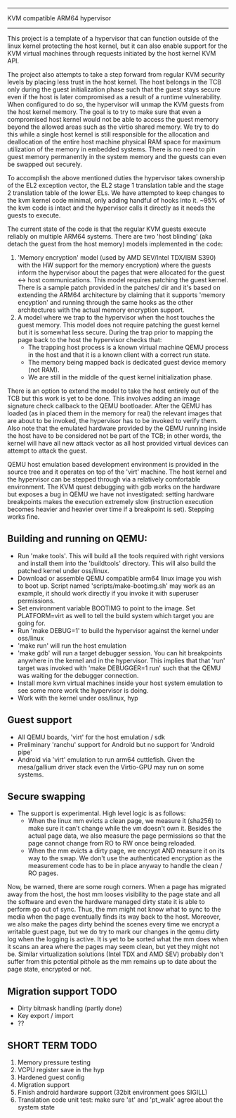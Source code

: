 ******************************************************************************
KVM compatible ARM64 hypervisor
******************************************************************************

This project is a template of a hypervisor that can function outside of the
linux kernel protecting the host kernel, but it can also enable support for
the KVM virtual machines through requests initiated by the host kernel KVM
API.

The project also attempts to take a step forward from regular KVM security
levels by placing less trust in the host kernel. The host belongs in the TCB
only during the guest initialization phase such that the guest stays secure
even if the host is later compromised as a result of a runtime vulnerability.
When configured to do so, the hypervisor will unmap the KVM guests from the
host kernel memory. The goal is to try to make sure that even a compromised
host kernel would not be able to access the guest memory beyond the allowed
areas such as the virtio shared memory. We try to do this while a single
host kernel is still responsible for the allocation and deallocation of the
entire host machine physical RAM space for maximum utilization of the memory
in embedded systems. There is no need to pin guest memory permanently in the
system memory and the guests can even be swapped out securely.

To accomplish the above mentioned duties the hypervisor takes ownership of
the EL2 exception vector, the EL2 stage 1 translation table and the stage 2
translation table of the lower ELs. We have attempted to keep changes to the
kvm kernel code minimal, only adding handful of hooks into it. ~95% of the
kvm code is intact and the hypervisor calls it directly as it needs the
guests to execute.

The current state of the code is that the regular KVM guests execute reliably
on multiple ARM64 systems. There are two 'host blinding' (aka detach the
guest from the host memory) models implemented in the code:
1) 'Memory encryption' model (used by AMD SEV/Intel TDX/IBM S390) with the HW
   support for the memory encryption) where the guests inform the hypervisor
   about the pages that were allocated for the guest <-> host communications.
   This model requires patching the guest kernel. There is a sample patch
   provided in the patches/ dir and it's based on extending the ARM64
   architecture by claiming that it supports 'memory encyption' and running
   through the same hooks as the other architectures with the actual memory
   encryption support.
2) A model where we trap to the hypervisor when the host touches the guest
   memory. This model does not require patching the guest kernel but it is
   somewhat less secure. During the trap prior to mapping the page back to
   the host the hypervisor checks that:
   - The trapping host process is a known virtual machine QEMU process in
     the host and that it is a known client with a correct run state.
   - The memory being mapped back is dedicated guest device memory (not RAM).
   - We are still in the middle of the quest kernel initialization phase.

There is an option to extend the model to take the host entirely out of the
TCB but this work is yet to be done. This involves adding an image signature
check callback to the QEMU bootloader. After the QEMU has loaded (as in
placed them in the memory for real) the relevant images that are about to be
invoked, the hypervisor has to be invoked to verify them. Also note that the
emulated hardware provided by the QEMU running inside the host have to be
considered not be part of the TCB; in other words, the kernel will have all
new attack vector as all host provided virtual devices can attempt to attack
the guest.

QEMU host emulation based development environment is provided in the source
tree and it operates on top of the 'virt' machine. The host kernel and the
hypervisor can be stepped through via a relatively comfortable environment.
The KVM quest debugging with gdb works on the hardware but exposes a bug in
QEMU we have not investigated: setting hardware breakpoints makes the
execution extremely slow (instruction execution becomes heavier and heavier
over time if a breakpoint is set). Stepping works fine.


Building and running on QEMU:
-----------------------------
- Run 'make tools'. This will build all the tools required with right versions
  and install them into the 'buildtools' directory. This will also build the
  patched kernel under oss/linux.
- Download or assemble QEMU compatible arm64 linux image you wish to boot up.
  Script named 'scripts/make-bootimg.sh' may work as an example, it should work
  directly if you invoke it with superuser permissions.
- Set environment variable BOOTIMG to point to the image. Set PLATFORM=virt
  as well to tell the build system which target you are going for.
- Run 'make DEBUG=1' to build the hypervisor against the kernel under oss/linux
- 'make run' will run the host emulation
- 'make gdb' will run a target debugger session. You can hit breakpoints
  anywhere in the kernel and in the hypervisor. This implies that that 'run'
  target was invoked with 'make DEBUGGER=1 run' such that the QEMU was waiting
  for the debugger connection.
- Install more kvm virtual machines inside your host system emulation to see
  some more work the hypervisor is doing.
- Work with the kernel under oss/linux, hyp


Guest support
------------------
- All QEMU boards, 'virt' for the host emulation / sdk
- Preliminary 'ranchu' support for Android but no support for 'Android pipe'
- Android via 'virt' emulation to run arm64 cuttlefish. Given the mesa/gallium
  driver stack even the Virtio-GPU may run on some systems.


Secure swapping
-----------------
- The support is experimental. High level logic is as follows:
  - When the linux mm evicts a clean page, we measure it (sha256) to make sure
    it can't change while the vm doesn't own it. Besides the actual page data,
    we also measure the page permissions so that the page cannot change from RO
    to RW once being reloaded.
  - When the mm evicts a dirty page, we encrypt AND measure it on its way to the
    swap. We don't use the authenticated encryption as the measurement code has
    to be in place anyway to handle the clean / RO pages.

Now, be warned, there are some rough corners. When a page has migrated away
from the host, the host mm looses visibility to the page state and all the
software and even the hardware managed dirty state it is able to perform go out
of sync. Thus, the mm might not know what to sync to the media when the page
eventually finds its way back to the host. Moreover, we also make the pages
dirty behind the scenes every time we encrypt a writable guest page, but we do
try to mark our changes in the qemu dirty log when the logging is active. It is
yet to be sorted what the mm does when it scans an area where the pages may seem
clean, but yet they might not be. Similar virtualization solutions (Intel TDX
and AMD SEV) probably don't suffer from this potential pithole as the mm remains
up to date about the page state, encrypted or not.


Migration support TODO
-----------------------
- Dirty bitmask handling (partly done)
- Key export / import
- ??


SHORT TERM TODO
----------------
1) Memory pressure testing
2) VCPU register save in the hyp
3) Hardened guest config
4) Migration support
5) Finish android hardware support (32bit environment goes SIGILL)
6) Translation code unit test: make sure 'at' and 'pt_walk' agree about the
   system state
